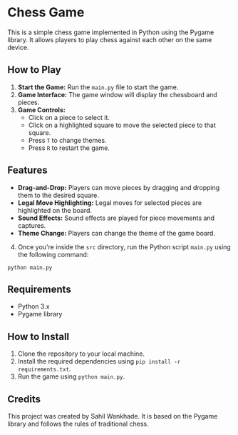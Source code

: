 # Chess Game

This is a simple chess game implemented in Python using the Pygame library. It allows players to play chess against each other on the same device.

## How to Play

1. **Start the Game:** Run the `main.py` file to start the game.
2. **Game Interface:** The game window will display the chessboard and pieces.
3. **Game Controls:**
   - Click on a piece to select it.
   - Click on a highlighted square to move the selected piece to that square.
   - Press `T` to change themes.
   - Press `R` to restart the game.

## Features

- **Drag-and-Drop:** Players can move pieces by dragging and dropping them to the desired square.
- **Legal Move Highlighting:** Legal moves for selected pieces are highlighted on the board.
- **Sound Effects:** Sound effects are played for piece movements and captures.
- **Theme Change:** Players can change the theme of the game board.

4. Once you're inside the `src` directory, run the Python script `main.py` using the following command:

`python main.py`

## Requirements

- Python 3.x
- Pygame library

## How to Install

1. Clone the repository to your local machine.
2. Install the required dependencies using `pip install -r requirements.txt`.
3. Run the game using `python main.py`.

## Credits

This project was created by Sahil Wankhade. It is based on the Pygame library and follows the rules of traditional chess.

